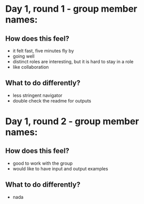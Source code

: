 # Day 1, round 1 - group member names: 

## How does this feel?

- it felt fast, five minutes fly by
- going well
- distinct roles are interesting, but it is hard to stay in a role
- like collaboration

## What to do differently?

- less stringent navigator
- double check the readme for outputs

# Day 1, round 2 - group member names: 

## How does this feel?

- good to work with the group
- would like to have input and output examples

## What to do differently?

- nada

